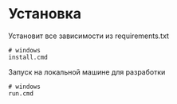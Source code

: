 Установка
=========

Установит все зависимости из requirements.txt

```shell
# windows
install.cmd
```

Запуск на локальной машине для разработки

```shell
# windows
run.cmd
```
